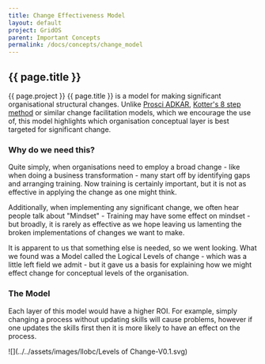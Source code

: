 ```yaml
---
title: Change Effectiveness Model
layout: default
project: GridOS
parent: Important Concepts
permalink: /docs/concepts/change_model
---
```


## {{ page.title }}

{{ page.project }} {{ page.title }} is a model for making significant organisational structural changes. Unlike [Prosci ADKAR](https://www.prosci.com/methodology/adkar), [Kotter's 8 step method](https://www.kotterinc.com/methodology/8-steps/) or similar change facilitation models, which we encourage the use of, this model highlights which organisation conceptual layer is best targeted for significant change.

### Why do we need this?

Quite simply, when organisations need to employ a broad change - like when doing a business transformation - many start off by identifying gaps and arranging training. Now training is certainly important, but it is not as effective in applying the change as one might think.

Additionally, when implementing any significant change, we often hear people talk about "Mindset" - Training may have some effect on mindset - but broadly, it is rarely as effective as we hope leaving us lamenting the broken implementations of changes we want to make.

It is apparent to us that something else is needed, so we went looking. What we found was a Model called the Logical Levels of change - which was a little left field we admit - but it gave us a basis for explaining how we might effect change for conceptual levels of the organisation.

### The Model

Each layer of this model would have a higher ROI. For example, simply changing a process without updating skills will cause problems, however if one updates the skills first then it is more likely to have an effect on the process.

![](../../assets/images/llobc/Levels of Change-V0.1.svg)
